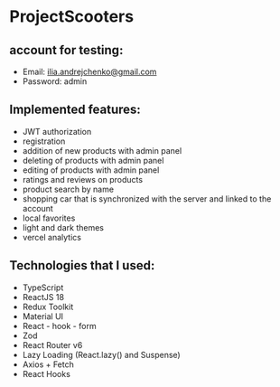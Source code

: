 # ProjectScooters

## account for testing:
* Email: ilia.andrejchenko@gmail.com 
* Password: admin


## Implemented features:

* JWT authorization
* registration
* addition of new products with admin panel
* deleting of products with admin panel
* editing of products with admin panel
* ratings and reviews on products
* product search by name
* shopping car that is synchronized with the server and linked to the account
* local favorites
* light and dark themes
* vercel analytics


## Technologies that I used:

* TypeScript
* ReactJS 18
* Redux Toolkit
* Material UI
* React - hook - form
* Zod
* React Router v6
* Lazy Loading (React.lazy() and Suspense)
* Axios + Fetch
* React Hooks
